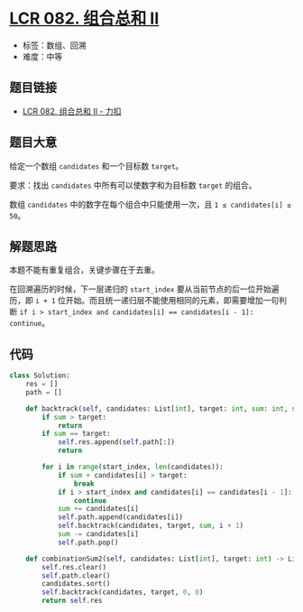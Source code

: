 # [LCR 082. 组合总和 II](https://leetcode.cn/problems/4sjJUc/)

- 标签：数组、回溯
- 难度：中等

## 题目链接

- [LCR 082. 组合总和 II - 力扣](https://leetcode.cn/problems/4sjJUc/)

## 题目大意

给定一个数组 `candidates` 和一个目标数 `target`。

要求：找出 `candidates` 中所有可以使数字和为目标数 `target` 的组合。

数组 `candidates` 中的数字在每个组合中只能使用一次，且 `1 ≤ candidates[i] ≤ 50`。

## 解题思路

本题不能有重复组合，关键步骤在于去重。

在回溯遍历的时候，下一层递归的 `start_index` 要从当前节点的后一位开始遍历，即 `i + 1` 位开始。而且统一递归层不能使用相同的元素，即需要增加一句判断 `if i > start_index and candidates[i] == candidates[i - 1]: continue`。

## 代码

```python
class Solution:
    res = []
    path = []

    def backtrack(self, candidates: List[int], target: int, sum: int, start_index: int):
        if sum > target:
            return
        if sum == target:
            self.res.append(self.path[:])
            return

        for i in range(start_index, len(candidates)):
            if sum + candidates[i] > target:
                break
            if i > start_index and candidates[i] == candidates[i - 1]:
                continue
            sum += candidates[i]
            self.path.append(candidates[i])
            self.backtrack(candidates, target, sum, i + 1)
            sum -= candidates[i]
            self.path.pop()

    def combinationSum2(self, candidates: List[int], target: int) -> List[List[int]]:
        self.res.clear()
        self.path.clear()
        candidates.sort()
        self.backtrack(candidates, target, 0, 0)
        return self.res
```

